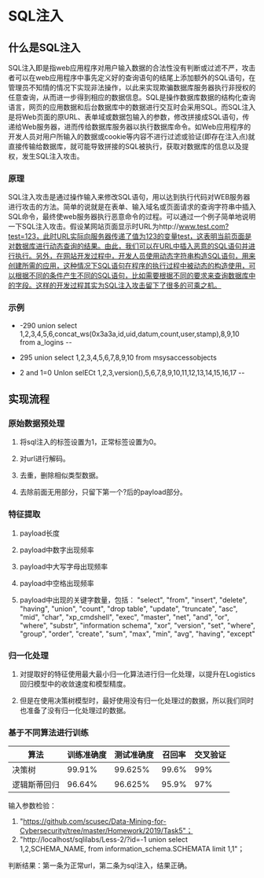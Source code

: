 # SQL注入

## 什么是SQL注入

​		SQL注入即是指web应用程序对用户输入数据的合法性没有判断或过滤不严，攻击者可以在web应用程序中事先定义好的查询语句的结尾上添加额外的SQL语句，在管理员不知情的情况下实现非法操作，以此来实现欺骗数据库服务器执行非授权的任意查询，从而进一步得到相应的数据信息。
​		SQL是操作数据库数据的结构化查询语言，网页的应用数据和后台数据库中的数据进行交互时会采用SQL。而SQL注入是将Web页面的原URL、表单域或数据包输入的参数，修改拼接成SQL语句，传递给Web服务器，进而传给数据库服务器以执行数据库命令。如Web应用程序的开发人员对用户所输入的数据或cookie等内容不进行过滤或验证(即存在注入点)就直接传输给数据库，就可能导致拼接的SQL被执行，获取对数据库的信息以及提权，发生SQL注入攻击。 



### 原理

​		SQL注入攻击是通过操作输入来修改SQL语句，用以达到执行代码对WEB服务器进行攻击的方法。简单的说就是在表单、输入域名或页面请求的查询字符串中插入SQL命令，最终使web服务器执行恶意命令的过程。可以通过一个例子简单地说明一下SQL注入攻击。假设某网站页面显示时URL为http://www.test.com?test=123，此时URL实际向服务器传递了值为123的变量test，这表明当前页面是对数据库进行动态查询的结果。由此，我们可以在URL中插入恶意的SQL语句并进行执行。另外，在网站开发过程中，开发人员使用动态字符串构造SQL语句，用来创建所需的应用，这种情况下SQL语句在程序的执行过程中被动态的构造使用，可以根据不同的条件产生不同的SQL语句，比如需要根据不同的要求来查询数据库中的字段。这样的开发过程其实为SQL注入攻击留下了很多的可乘之机。 



### 示例 

- -290 union select 1,2,3,4,5,6,concat_ws(0x3a3a,id,uid,datum,count,user,stamp),8,9,10 from a_logins -- 

- 295 union select 1,2,3,4,5,6,7,8,9,10 from msysaccessobjects

- 2 and 1=0 UnIon selECt 1,2,3,version(),5,6,7,8,9,10,11,12,13,14,15,16,17 -- 

  

## 实现流程

### 原始数据预处理

1. 将sql注入的标签设置为1，正常标签设置为0。

2. 对url进行解码。

3. 去重，删除相似类型数据。

4. 去除前面无用部分，只留下第一个?后的payload部分。

   

### 特征提取

1. payload长度

2. payload中数字出现频率

3. payload中大写字母出现频率

4. payload中空格出现频率

5. payload中出现的关键字数量，包括： "select", "from", "insert", "delete", "having", 
       "union", "count", "drop table", "update",
       "truncate", "asc", "mid", "char", "xp_cmdshell", 
       "exec", "master", "net", "and", "or", "where", "substr", 
       "information schema", "xor", "version", "set",
       "where", "group", "order", "create", "sum", "max",
       "min", "avg", "having", "except"
   
   

### 归一化处理

1. 对提取好的特征使用最大最小归一化算法进行归一化处理，以提升在Logistics回归模型中的收敛速度和模型精度。

2. 但是在使用决策树模型时，最好使用没有归一化处理过的数据，所以我们同时也准备了没有归一化处理过的数据。

   

### 基于不同算法进行训练

| 算法         | 训练准确度 | 测试准确度 | 召回率 | 交叉验证 |
| ------------ | ---------- | ---------- | ------ | -------- |
| 决策树       | 99.91%     | 99.625%    | 99.6%  | 99%      |
| 逻辑斯蒂回归 | 96.64%     | 96.625%    | 95.9%  | 97%      |

输入参数检验：

1. "https://github.com/scusec/Data-Mining-for-Cybersecurity/tree/master/Homework/2019/Task5"；
2. "http://localhost/sqlilabs/Less-2/?id=-1 union select 1,2,SCHEMA_NAME, from information_schema.SCHEMATA limit 1,1"；

判断结果：第一条为正常url，第二条为sql注入，结果正确。